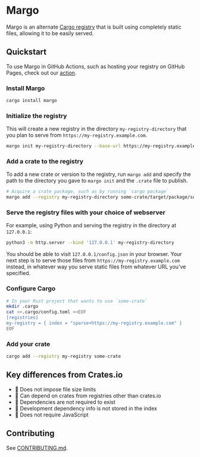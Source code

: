 # Margo

Margo is an alternate [Cargo registry][registry] that is built using
completely static files, allowing it to be easily served.

[registry]: https://doc.rust-lang.org/cargo/reference/registries.html

## Quickstart

To use Margo in GitHub Actions, such as hosting your registry on
GitHub Pages, check out our [action][].

[action]: https://github.com/integer32llc/margo-actions

### Install Margo

```bash
cargo install margo
```

### Initialize the registry

This will create a new registry in the directory 
`my-registry-directory` that you plan to serve from 
`https://my-registry.example.com`.

```bash
margo init my-registry-directory --base-url https://my-registry.example.com
```

### Add a crate to the registry

To add a new crate or version to the registry, run `margo add` and specify
the path to the directory you gave to `margo init` and the `.crate` file
to publish.

```bash
# Acquire a crate package, such as by running `cargo package`
margo add --registry my-registry-directory some-crate/target/package/some-crate-1.2.3.crate
```

### Serve the registry files with your choice of webserver

For example, using Python and serving the registry in the directory
at `127.0.0.1`:

```bash
python3 -m http.server --bind '127.0.0.1' my-registry-directory
```

You should be able to visit `127.0.0.1/config.json` in your browser.
Your next step is to serve those files from 
`https://my-registry.example.com` instead, in whatever way you
serve static files from whatever URL you've specified.

### Configure Cargo

```bash
# In your Rust project that wants to use `some-crate`
mkdir .cargo
cat >>.cargo/config.toml <<EOF
[registries]
my-registry = { index = "sparse+https://my-registry.example.com" }
EOF
```

### Add your crate

```bash
cargo add --registry my-registry some-crate
```

## Key differences from Crates.io

- 💅 Does not impose file size limits
- 💅 Can depend on crates from registries other than crates.io
- 💅 Dependencies are not required to exist
- 💅 Development dependency info is not stored in the index
- 💅 Does not require JavaScript

## Contributing

See [CONTRIBUTING.md](./CONTRIBUTING.md).
